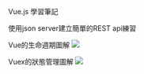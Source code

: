Vue.js 學習筆記

使用json server建立簡單的REST api練習

Vue的生命週期圖解
<img src="https://res.cloudinary.com/atmos1128/image/upload/v1568730321/vue.js/lifecycle.png">

Vuex的狀態管理圖解
<img src="https://img-blog.csdnimg.cn/20181216154055870.png?x-oss-process=image/watermark,type_ZmFuZ3poZW5naGVpdGk,shadow_10,text_aHR0cHM6Ly9ibG9nLmNzZG4ubmV0L3dlaXhpbl80NDA5MjExMw==,size_16,color_FFFFFF,t_70">
